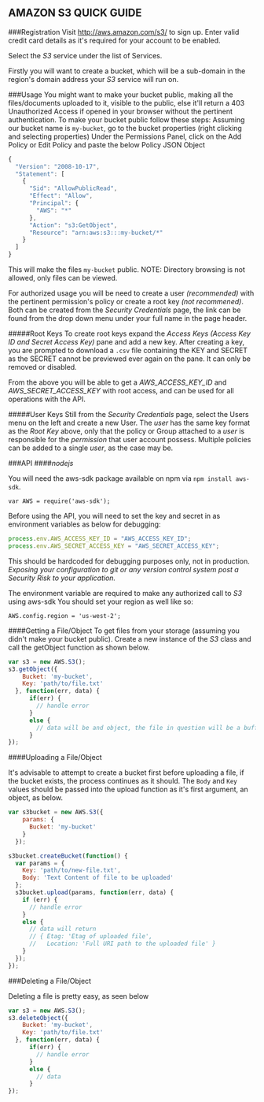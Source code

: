 AMAZON S3 QUICK GUIDE
---------------------

###Registration
Visit http://aws.amazon.com/s3/ to sign up. Enter valid credit card details as it's required for your account to be enabled.


Select the *S3* service under the list of Services.

Firstly you will want to create a bucket, which will be a sub-domain in the region's domain address your *S3* service will run on.


###Usage
You might want to make your bucket public, making all the files/documents uploaded to it, visible to the public, else it'll return a 403 Unauthorized Access if opened in your browser without the pertinent authentication.
To make your bucket public follow these steps:
Assuming our bucket name is `my-bucket`, go to the bucket properties (right clicking and selecting properties)
Under the Permissions Panel, click on the Add Policy or Edit Policy and paste the below Policy JSON Object
```js
{
  "Version": "2008-10-17",
  "Statement": [
    {
      "Sid": "AllowPublicRead",
      "Effect": "Allow",
      "Principal": {
        "AWS": "*"
      },
      "Action": "s3:GetObject",
      "Resource": "arn:aws:s3:::my-bucket/*"
    }
  ]
}
```

This will make the files `my-bucket` public.
NOTE: Directory browsing is not allowed, only files can be viewed.

For authorized usage you will be need to create a user _(recommended)_ with the pertinent permission's policy or create a root key _(not recommened)_.
Both can be created from the _Security Credentials_ page, the link can be found from the drop down menu under your full name in the page header.

#####Root Keys
To create root keys expand the _Access Keys (Access Key ID and Secret Access Key)_ pane and add a new key. After creating a key, you are prompted to download a `.csv` file containing the KEY and SECRET as the SECRET cannot be previewed ever again on the pane. It can only be removed or disabled.

From the above you will be able to get a _AWS_ACCESS_KEY_ID_ and _AWS_SECRET_ACCESS_KEY_ with root access, and can be used for all operations with the API.

#####User Keys
Still from the _Security Credentials_ page, select the Users menu on the left and create a new User. The _user_ has the same key format as the _Root Key_ above, only that the policy or Group attached to a _user_ is responsible for the _permission_ that user account possess. Multiple policies can be added to a single _user_, as the case may be.



###API
####_nodejs_

You will need the aws-sdk package available on npm via `npm install aws-sdk`.

`var AWS = require('aws-sdk');`

Before using the API, you will need to set the key and secret in as environment variables as below for debugging:

```js
process.env.AWS_ACCESS_KEY_ID = "AWS_ACCESS_KEY_ID";
process.env.AWS_SECRET_ACCESS_KEY = "AWS_SECRET_ACCESS_KEY";
```

This should be hardcoded for debugging purposes only, not in production. 
*_Exposing your configuration to git or any version control system post a Security Risk to your application._*

The environment variable are required to make any authorized call to *S3* using aws-sdk
You should set your region as well like so:

`AWS.config.region = 'us-west-2';`

####Getting a File/Object
To get files from your storage (assuming you didn't make your bucket public). Create a new instance of the *S3* class and call the getObject function as shown below.

```js
var s3 = new AWS.S3();
s3.getObject({
    Bucket: 'my-bucket',
    Key: 'path/to/file.txt'
  }, function(err, data) {
      if(err) {
        // handle error
      }
      else {
        // data will be and object, the file in question will be a buffer in data.Body, coverted easily to a string by calling .toString() on it.
      }
});
```

####Uploading a File/Object

It's advisable to attempt to create a bucket first before uploading a file, if the bucket exists, the process continues as it should.
The `Body` and `Key` values should be passed into the upload function as it's first argument, an object, as below.


```js
var s3bucket = new AWS.S3({
    params: {
      Bucket: 'my-bucket'
    }
  });

s3bucket.createBucket(function() {
  var params = {
    Key: 'path/to/new-file.txt',
    Body: 'Text Content of file to be uploaded'
  };
  s3bucket.upload(params, function(err, data) {
    if (err) {
      // handle error
    }
    else {
      // data will return
      // { Etag: 'Etag of uploaded file',
      //   Location: 'Full URI path to the uploaded file' }
    }
  });
});
```

###Deleting a File/Object

Deleting a file is pretty easy, as seen below

```js
var s3 = new AWS.S3();
s3.deleteObject({
    Bucket: 'my-bucket',
    Key: 'path/to/file.txt'
  }, function(err, data) {
      if(err) {
        // handle error
      }
      else {
        // data
      }
});
```
